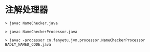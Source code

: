 # 注解处理器

```> javac NameChecker.java```

```> javac NameCheckerProcessor.java```

```> javac -processor cn.fanyetu.jvm.processor.NameCheckerProcessor BADLY_NAMED_CODE.java```